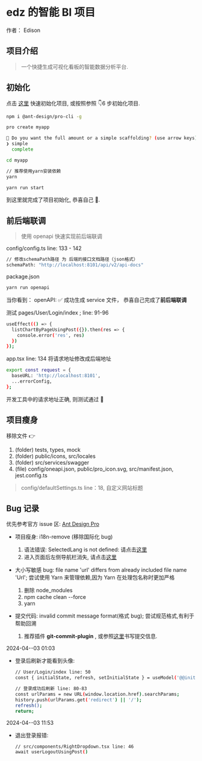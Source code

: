 # edz 的智能 BI 项目

作者： Edison

## 项目介绍

> 一个快捷生成可视化看板的智能数据分析平台.

## 初始化

点击 [这里](https://pro.ant.design/docs/getting-started) 快速初始化项目, 或按照参照 👇6 步初始化项目.

```bash
npm i @ant-design/pro-cli -g

pro create myapp

🚀 Do you want the full amount or a simple scaffolding? (use arrow keys)
❯ simple
  complete

cd myapp

// 推荐使用yarn安装依赖
yarn

yarn run start
```

到这里就完成了项目初始化, 恭喜自己 🎉.

## 前后端联调

> 使用 openapi 快速实现前后端联调

config/config.ts line: 133 - 142

```bash
// 修改schemaPath路径 为 后端的接口文档路径（json格式）
schemaPath: "http://localhost:8101/api/v2/api-docs"
```

package.json

```bash
yarn run openapi
```

当你看到： openAPI: ✅ 成功生成 service 文件， 恭喜自己完成了**前后端联调**

测试 pages/User/Login/index ; line: 91-96

```bash
useEffect(() => {
  listChartByPageUsingPost({}).then(res => {
    console.error('res', res)
  })
});
```

app.tsx line: 134 将请求地址修改成后端地址

```bash
export const request = {
  baseURL: 'http://localhost:8101',
  ...errorConfig,
};
```

开发工具中的请求地址正确, 则测试通过 🎉

## 项目瘦身

移除文件 👉

1. (folder) tests, types, mock
2. (folder) public/icons, src/locales
3. (folder) src/services/swagger
4. (file) config/oneapi.json, public/pro_icon.svg, src/manifest.json, jest.config.ts

> config/defaultSettings.ts line：18, 自定义网站标题

## Bug 记录

优先参考官方 issue 区: [Ant Design Pro](https://github.com/ant-design/ant-design-pro/issues)

- 项目瘦身: i18n-remove (移除国际化 bug)

  1. 语法错误: SelectedLang is not defined: 请点击[这里](https://github.com/ant-design/ant-design-pro/issues/11034)
  2. 进入页面后左侧导航栏消失, 请点击[这里](https://github.com/ant-design/ant-design-pro/issues/10602)

- 大小写敏感 bug: file name 'url' differs from already included file name 'Url'; 尝试使用 Yarn 来管理依赖,因为 Yarn 在处理包名称时更加严格

  1. 删除 node_modules
  2. npm cache clean --force
  3. yarn

- 提交代码: invalid commit message format(格式 bug); 尝试规范格式,有利于帮助回溯
  1. 推荐插件 **git-commit-plugin** , 或参照[这里](https://github.com/vuejs/core/blob/main/.github/commit-convention.md)书写提交信息.

2024-04--03 01:03

- 登录后刷新才能看到头像:

  ```bash
  // User/Login/index line: 50
  const { initialState, refresh, setInitialState } = useModel('@@initialState');

  // 登录成功后刷新 line: 80-83
  const urlParams = new URL(window.location.href).searchParams;
  history.push(urlParams.get('redirect') || '/');
  refresh();
  return;
  ```

2024-04--03 11:53

- 退出登录报错:

  ```bash
  // src/components/RightDropdown.tsx line: 46
  await userLogoutUsingPost()
  ```
